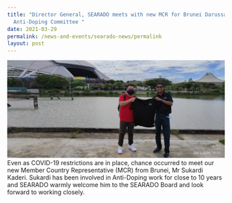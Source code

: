 ```yaml
---
title: "Director General, SEARADO meets with new MCR for Brunei Darussalam
  Anti-Doping Committee "
date: 2021-03-29
permalink: /news-and-events/searado-news/permalink
layout: post
---
```

![Alt text for image on Isomer site](/images/165008924_3567866506648729_2731064396500497283_n.jpg)
Even as COVID-19 restrictions are in place, chance occurred to meet our new Member Country Representative (MCR) from Brunei, Mr Sukardi Kaderi.
Sukardi has been involved in Anti-Doping work for close to 10 years and SEARADO warmly welcome him to the SEARADO Board and look forward to working closely.